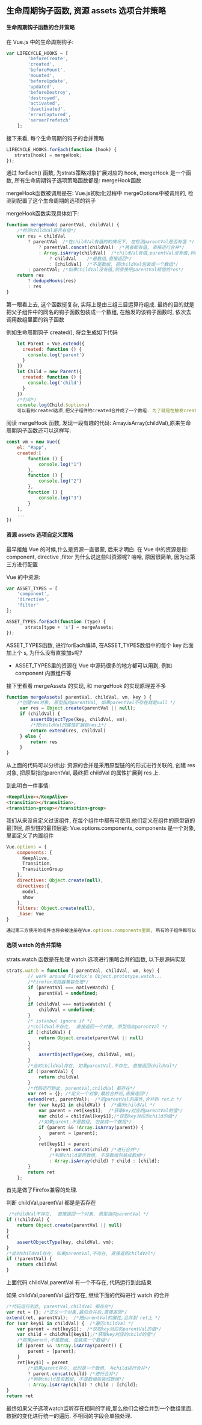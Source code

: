 ## 生命周期钩子函数,  资源 assets 选项合并策略

#### 生命周期钩子函数的合并策略

在 Vue.js 中的生命周期钩子:
```javascript
var LIFECYCLE_HOOKS = [
        'beforeCreate',
        'created',
        'beforeMount',
        'mounted',
        'beforeUpdate',
        'updated',
        'beforeDestroy',
        'destroyed',
        'activated',
        'deactivated',
        'errorCaptured',
        'serverPrefetch'
    ];
```

接下来看, 每个生命周期的钩子的合并策略

```javascript
LIFECYCLE_HOOKS.forEach(function (hook) {
   strats[hook] = mergeHook;
});
```
通过 forEach() 函数, 为strats策略对象扩展对应的 hook, mergeHook 是一个函数,
所有生命周期钩子选项策略函数都是: mergeHook函数

mergeHook函数被调用是在: Vue.js初始化过程中 mergeOptions中被调用的, 检测到配置了这个生命周期的选项的钩子

mergeHook函数实现具体如下:
```javascript
function mergeHook( parentVal, childVal) {
    /*检测childVal是否有值*/
    var res = childVal
        ? parentVal  /*在childVal有值的的情况下, 在检测parentVal是否有值 */
            ? parentVal.concat(childVal)  /*两者都有值, 直接进行合并*/
            : Array.isArray(childVal)  /*childVal有值,parentVal没有值,判断childVal是否是数组 */
                ? childVal    /*是数组,直接返回*/
                : [childVal]  /*不是数组, 把childVal包装成一个数组*/
        : parentVal; /*如果childVal没有值,则直接把parentVal赋值给res*/
    return res
        ? dedupeHooks(res)
        : res
}
```
第一眼看上去, 这个函数挺复杂, 实际上是由三组三目运算符组成.
最终的目的就是把父子组件中的同名的钩子函数包装成一个数组,
在触发的该钩子函数时, 依次去调用数组里面的钩子函数

例如生命周期钩子 created(), 将会生成如下代码
```javascript
    let Parent = Vue.extend({
      created: function () {
        console.log('parent')
      }
    })
    let Child = new Parent({
      created: function () {
        console.log('child')
      }
    })
    /*打印*/
    console.log(Child.$options)
    可以看到created选项,把父子组件的created合并成了一个数组. 为了就是在触发created时机, 依次调用
```
阅读 mergeHook 函数, 发现一段有趣的代码: Array.isArray(childVal),原来生命周期钩子函数还可以这样写:
```javascript
const vm = new Vue({
    el: "#app",
    created:[
        function () {
            console.log("1")
        },
        function () {
            console.log("2")
        },
        function () {
            console.log("3")
        }
    ],
    ...
})
```

#### 资源 assets 选项自定义策略

最早接触 Vue 的时候,什么是资源一直很蒙, 后来才明白. 在 Vue 中的资源是指: component, directive ,filter
为什么说这些叫资源呢?  哈哈, 原因很简单, 因为让第三方进行配置

Vue 的中资源:
```javascript
var ASSET_TYPES = [
    'component',
    'directive',
    'filter'
];

ASSET_TYPES.forEach(function (type) {
       strats[type + 's'] = mergeAssets;
});
```
ASSET_TYPES函数, 进行forEach编译, 在ASSET_TYPES数组中的每个 key 后面加上个 s,
为什么没有直接加s呢?
- ASSET_TYPES里的资源在 Vue 中源码很多的地方都可以用到, 例如 component 内置组件等

接下里看看 mergeAssets 的实现, 和 mergeHook 的实现原理差不多
```javascript
function mergeAssets( parentVal, childVal, vm, key ) {
    /*创建res对象, 原型指向parentVal, 如果parentVal不存在就是null */
     var res = Object.create(parentVal || null);
     if (childVal) {
         assertObjectType(key, childVal, vm);
         /*把childVal的属性扩展到res上*/
         return extend(res, childVal)
     } else {
         return res
     }
}
```
从上面的代码可以分析出:  资源的合并是采用原型链的的形式进行关联的, 创建 res 对象, 把原型指向parentVal,
最终把 childVal 的属性扩展到 res 上.

到此明白一件事情:
```html
<KeepAlive></KeepAlive>
<transition></transition>,
<transition-group></transition-group>
```
我们从来没自定义过该组件, 在每个组件中都有可使用.他们定义在组件的原型链的最顶层,
原型链的最顶层是: Vue.options.components, components 是一个对象,里面定义了内置组件

```javascript
Vue.options = {
	components: {
	  KeepAlive,
	  Transition,
	  TransitionGroup
	},
	directives: Object.create(null),
	directives:{
	  model,
	  show
	},
	filters: Object.create(null),
	_base: Vue
}

通过第三方使用的组件也将会被注册在Vue.options.components里面, 所有的子组件都可以进行使用

```
#### 选项 watch 的合并策略
strats.watch 函数是在处理 watch 选项进行策略合并的函数, 以下是源码实现
```javascript
strats.watch = function ( parentVal, childVal, vm, key) {
        // work around Firefox's Object.prototype.watch...
        /*Firefox浏览器兼容处理*/
        if (parentVal === nativeWatch) {
            parentVal = undefined;
        }
        if (childVal === nativeWatch) {
            childVal = undefined;
        }
        /* istanbul ignore if */
        /*childVal不存在,  直接返回一个对象, 原型指向parentVal */
        if (!childVal) {
            return Object.create(parentVal || null)
        }
        {
            assertObjectType(key, childVal, vm);
        }
        /*此时childVal存在, 如果parentVal,不存在, 直接返回childVal*/
        if (!parentVal) {
            return childVal
        }
        /*代码运行到此, parentVal,childVal 都存在*/
        var ret = {}; /*定义一个对象,最后合并后,直接返回*/
        extend(ret, parentVal);  /*把parentVal的属性,合并到 ret上 */
        for (var key$1 in childVal) {  /*遍历childVal */
            var parent = ret[key$1];  /*获取key对应的parentVal的值*/
            var child = childVal[key$1];/*获取key对应的child的值*/
            /*如果parent,不是数组, 包装成一个数组*/
            if (parent && !Array.isArray(parent)) {
                parent = [parent];
            }
            ret[key$1] = parent
                ? parent.concat(child) /*进行合并*/
                /*判断child是否数组, 不是数组包装成数组*/
                : Array.isArray(child) ? child : [child];
        }
        return ret
    };
```
首先是做了Firefox兼容的处理.

判断 childVal,parentVal 都是是否存在
```javascript
 /*childVal不存在,  直接返回一个对象, 原型指向parentVal */
if (!childVal) {
    return Object.create(parentVal || null)
}
{
    assertObjectType(key, childVal, vm);
}
/*此时childVal存在, 如果parentVal,不存在, 直接返回childVal*/
if (!parentVal) {
    return childVal
}
```
上面代码 childVal,parentVal 有一个不存在, 代码运行到此结束

如果 childVal,parentVal 运行存在, 继续下面的代码进行 watch 的合并
```javascript
/*代码运行到此, parentVal,childVal 都存在*/
var ret = {}; /*定义一个对象,最后合并后,直接返回*/
extend(ret, parentVal);  /*把parentVal的属性,合并到 ret上 */
for (var key$1 in childVal) {  /*遍历childVal */
    var parent = ret[key$1];  /*获取key对应的parentVal的值*/
    var child = childVal[key$1];/*获取key对应的child的值*/
    /*如果parent,不是数组, 包装成一个数组*/
    if (parent && !Array.isArray(parent)) {
        parent = [parent];
    }
    ret[key$1] = parent
        /*如果parent存在, 此时是一个数组, 与child进行合并*/
        ? parent.concat(child) /*进行合并*/
        /*判断child是否数组, 不是数组包装成数组*/
        : Array.isArray(child) ? child : [child];
}
return ret
```
最终如果父子选项watch监听存在相同的字段,那么他们会被合并到一个数组里面.
数据的变化进行统一的遍历. 不相同的字段会单独处理.

